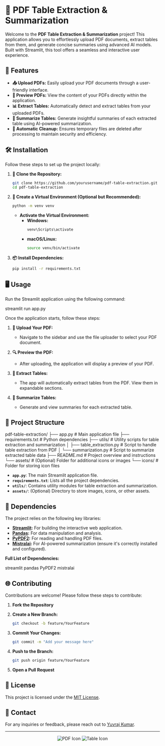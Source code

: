 # 📄 PDF Table Extraction & Summarization

Welcome to the **PDF Table Extraction & Summarization** project! This application allows you to effortlessly upload PDF documents, extract tables from them, and generate concise summaries using advanced AI models. Built with Streamlit, this tool offers a seamless and interactive user experience.

## 🚀 Features

- **📤 Upload PDFs:** Easily upload your PDF documents through a user-friendly interface.
- **👀 Preview PDFs:** View the content of your PDFs directly within the application.
- **📊 Extract Tables:** Automatically detect and extract tables from your uploaded PDFs.
- **📝 Summarize Tables:** Generate insightful summaries of each extracted table using AI-powered summarization.
- **🧹 Automatic Cleanup:** Ensures temporary files are deleted after processing to maintain security and efficiency.

## 🛠️ Installation

Follow these steps to set up the project locally:

1. **🔀 Clone the Repository:**

   ```bash
   git clone https://github.com/yourusername/pdf-table-extraction.git
   cd pdf-table-extraction
   ```

2. **🐍 Create a Virtual Environment (Optional but Recommended):**

   ```bash
   python -m venv venv
   ```

   - **Activate the Virtual Environment:**
     - **Windows:**
       ```bash
       venv\Scripts\activate
       ```
     - **macOS/Linux:**
       ```bash
       source venv/bin/activate
       ```

3. **📦 Install Dependencies:**

   ```bash
   pip install -r requirements.txt
   ```

## 🖥️ Usage

Run the Streamlit application using the following command:

streamlit run app.py


Once the application starts, follow these steps:

1. **📂 Upload Your PDF:**
   - Navigate to the sidebar and use the file uploader to select your PDF document.

2. **🔍 Preview the PDF:**
   - After uploading, the application will display a preview of your PDF.

3. **📑 Extract Tables:**
   - The app will automatically extract tables from the PDF. View them in expandable sections.

4. **📝 Summarize Tables:**
   - Generate and view summaries for each extracted table.

## 📁 Project Structure
pdf-table-extraction/
├── app.py                    # Main application file
├── requirements.txt           # Python dependencies
├── utils/                     # Utility scripts for table extraction and summarization
│   ├── table_extraction.py    # Script to handle table extraction from PDF
│   └── summarization.py       # Script to summarize extracted table data
├── README.md                 # Project overview and instructions
└── assets/                    # (Optional) Folder for additional icons or images
    └── icons/                 # Folder for storing icon files

- **`app.py`**: The main Streamlit application file.
- **`requirements.txt`**: Lists all the project dependencies.
- **`utils/`**: Contains utility modules for table extraction and summarization.
- **`assets/`**: (Optional) Directory to store images, icons, or other assets.

## 🧰 Dependencies

The project relies on the following key libraries:

- **[Streamlit](https://streamlit.io/):** For building the interactive web application.
- **[Pandas](https://pandas.pydata.org/):** For data manipulation and analysis.
- **[PyPDF2](https://pypi.org/project/PyPDF2/):** For reading and handling PDF files.
- **[Mistralai](https://pypi.org/project/mistralai/):** For AI-powered summarization (ensure it's correctly installed and configured).

**Full List of Dependencies:**

streamlit
pandas
PyPDF2
mistralai


## 🌐 Contributing

Contributions are welcome! Please follow these steps to contribute:

1. **Fork the Repository**
2. **Create a New Branch:**

   ```bash
   git checkout -b feature/YourFeature
   ```

3. **Commit Your Changes:**

   ```bash
   git commit -m "Add your message here"
   ```

4. **Push to the Branch:**

   ```bash
   git push origin feature/YourFeature
   ```

5. **Open a Pull Request**

## 📝 License

This project is licensed under the [MIT License](LICENSE).

## 📧 Contact

For any inquiries or feedback, please reach out to [Yuvraj Kumar](yuvraj84093@gmail.com).

---

<div align="center">
  <img src="https://img.icons8.com/color/48/000000/pdf-2.png" alt="PDF Icon" /> 
  <img src="https://img.icons8.com/color/48/000000/table.png" alt="Table Icon" /> 
<!--   <img src="https://img.icons8.com/color/48/000000/summarize.png" alt="Summarization Icon" /> -->
</div>
